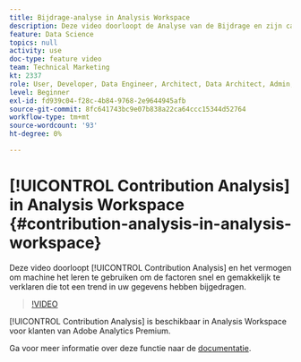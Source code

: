 ```yaml
---
title: Bijdrage-analyse in Analysis Workspace
description: Deze video doorloopt de Analyse van de Bijdrage en zijn capaciteit om machine het leren te gebruiken om de factoren snel en gemakkelijk te verklaren die tot een trend in uw gegevens hebben bijgedragen.
feature: Data Science
topics: null
activity: use
doc-type: feature video
team: Technical Marketing
kt: 2337
role: User, Developer, Data Engineer, Architect, Data Architect, Admin, Leader
level: Beginner
exl-id: fd939c04-f28c-4b84-9768-2e9644945afb
source-git-commit: 8fc641743bc9e07b838a22ca64ccc15344d52764
workflow-type: tm+mt
source-wordcount: '93'
ht-degree: 0%

---
```


# [!UICONTROL Contribution Analysis] in Analysis Workspace {#contribution-analysis-in-analysis-workspace}

Deze video doorloopt [!UICONTROL Contribution Analysis] en het vermogen om machine het leren te gebruiken om de factoren snel en gemakkelijk te verklaren die tot een trend in uw gegevens hebben bijgedragen.

>[!VIDEO](https://video.tv.adobe.com/v/25443/?quality=12&learn=on)

[!UICONTROL Contribution Analysis] is beschikbaar in Analysis Workspace voor klanten van Adobe Analytics Premium.

Ga voor meer informatie over deze functie naar de [documentatie](https://experienceleague.adobe.com/docs/analytics/analyze/analysis-workspace/virtual-analyst/anomaly-detection/anomaly-detection.html?lang=nl-NL).
